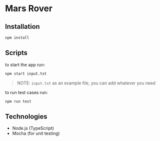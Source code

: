 # Mars Rover

## Installation

```bash
npm install
```

## Scripts

to start the app run:

```bash
npm start input.txt
```

> NOTE: `input.txt` as an example file, you can add whatever you need

to run test cases run:

```bash
npm run test
```

## Technologies

- Node.js (TypeScript)
- Mocha (for unit testing)
